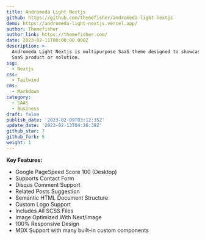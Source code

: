 ```yaml
---
title: Andromeda Light Nextjs
github: https://github.com/themefisher/andromeda-light-nextjs
demo: https://andromeda-light-nextjs.vercel.app/
author: Themefisher
author_link: https://themefisher.com/
date: 2023-02-11T00:00:00.000Z
description: >-
  Andromeda Light Nextjs is multipurpose SaaS theme designed to showcase any
  SaaS product or solution.
ssg:
  - Nextjs
css:
  - Tailwind
cms:
  - Markdown
category:
  - SAAS
  - Business
draft: false
publish_date: '2023-02-09T03:12:35Z'
update_date: '2023-02-13T04:26:38Z'
github_star: 7
github_fork: 5
weight: 1
---
```

**Key Features:**

* Google PageSpeed Score 100 (Desktop)
* Supports Contact Form
* Disqus Comment Support
* Related Posts Suggestion
* Semantic HTML Document Structure
* Custom Logo Support
* Includes All SCSS Files
* Image Optimized With Next/image
* 100% Responsive Design
* MDX Support with many built-in custom components
